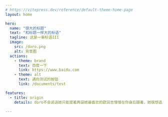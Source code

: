 ```yaml
---
# https://vitepress.dev/reference/default-theme-home-page
layout: home

hero:
  name: "很大的标题"
  text: "和标题一样大的标语"
  tagline: 这是一串标语III
  image:
    src: /doro.png
    alt: 背景图
  actions:
    - theme: brand
      text: 百度一下
      link: https://www.baidu.com
    - theme: alt
      text: 通向测试的按钮
      link: /documents/test

features:
  - title: origin
    details: doro不会说话她只能提着两袋她最喜欢的欧润吉慢慢在你身后跟着，她很想追上去把欧润吉给你

---
```


